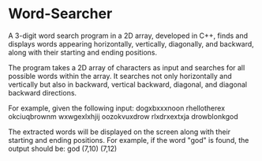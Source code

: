 # Word-Searcher
A 3-digit word search program in a 2D array, developed in C++, finds and displays words appearing horizontally, vertically, diagonally, and backward, along with their starting and ending positions.

The program takes a 2D array of characters as input and searches for all possible words within the array. It searches not only horizontally and vertically but also in backward, vertical backward, diagonal, and diagonal backward directions.

For example, given the following input:
dogxbxxxnoon 
rhellotherex 
okciuqbrownm 
wxwgexlxhjij 
oozokvuxdrow 
rlxdrxextxja 
drowblonkgod

The extracted words will be displayed on the screen along with their starting and ending positions. For example, if the word "god" is found, the output should be:
god (7,10) (7,12)

